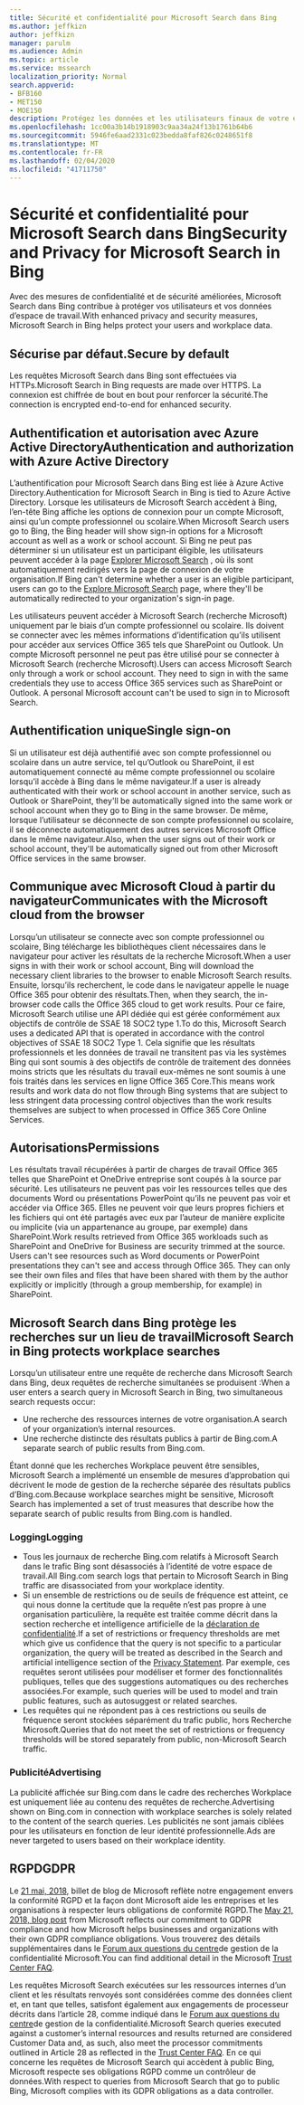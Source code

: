 ```yaml
---
title: Sécurité et confidentialité pour Microsoft Search dans Bing
ms.author: jeffkizn
author: jeffkizn
manager: parulm
ms.audience: Admin
ms.topic: article
ms.service: mssearch
localization_priority: Normal
search.appverid:
- BFB160
- MET150
- MOE150
description: Protégez les données et les utilisateurs finaux de votre entreprise tout en fournissant des informations aux utilisateurs autorisés à l’aide de Microsoft Search dans Bing
ms.openlocfilehash: 1cc00a3b14b1918903c9aa34a24f13b1761b64b6
ms.sourcegitcommit: 5946fe6aad2331c023bedda8faf826c0248651f8
ms.translationtype: MT
ms.contentlocale: fr-FR
ms.lasthandoff: 02/04/2020
ms.locfileid: "41711750"
---
```

# <a name="security-and-privacy-for-microsoft-search-in-bing"></a><span data-ttu-id="c71c5-103">Sécurité et confidentialité pour Microsoft Search dans Bing</span><span class="sxs-lookup"><span data-stu-id="c71c5-103">Security and Privacy for Microsoft Search in Bing</span></span>

<span data-ttu-id="c71c5-104">Avec des mesures de confidentialité et de sécurité améliorées, Microsoft Search dans Bing contribue à protéger vos utilisateurs et vos données d’espace de travail.</span><span class="sxs-lookup"><span data-stu-id="c71c5-104">With enhanced privacy and security measures, Microsoft Search in Bing helps protect your users and workplace data.</span></span>

## <a name="secure-by-default"></a><span data-ttu-id="c71c5-105">Sécurise par défaut.</span><span class="sxs-lookup"><span data-stu-id="c71c5-105">Secure by default</span></span>

<span data-ttu-id="c71c5-106">Les requêtes Microsoft Search dans Bing sont effectuées via HTTPs.</span><span class="sxs-lookup"><span data-stu-id="c71c5-106">Microsoft Search in Bing requests are made over HTTPS.</span></span> <span data-ttu-id="c71c5-107">La connexion est chiffrée de bout en bout pour renforcer la sécurité.</span><span class="sxs-lookup"><span data-stu-id="c71c5-107">The connection is encrypted end-to-end for enhanced security.</span></span>
  
## <a name="authentication-and-authorization-with-azure-active-directory"></a><span data-ttu-id="c71c5-108">Authentification et autorisation avec Azure Active Directory</span><span class="sxs-lookup"><span data-stu-id="c71c5-108">Authentication and authorization with Azure Active Directory</span></span>

<span data-ttu-id="c71c5-109">L’authentification pour Microsoft Search dans Bing est liée à Azure Active Directory.</span><span class="sxs-lookup"><span data-stu-id="c71c5-109">Authentication for Microsoft Search in Bing is tied to Azure Active Directory.</span></span> <span data-ttu-id="c71c5-110">Lorsque les utilisateurs de Microsoft Search accèdent à Bing, l’en-tête Bing affiche les options de connexion pour un compte Microsoft, ainsi qu’un compte professionnel ou scolaire.</span><span class="sxs-lookup"><span data-stu-id="c71c5-110">When Microsoft Search users go to Bing, the Bing header will show sign-in options for a Microsoft account as well as a work or school account.</span></span> <span data-ttu-id="c71c5-111">Si Bing ne peut pas déterminer si un utilisateur est un participant éligible, les utilisateurs peuvent accéder à la page [Explorer Microsoft Search](https://www.bing.com/business/explore) , où ils sont automatiquement redirigés vers la page de connexion de votre organisation.</span><span class="sxs-lookup"><span data-stu-id="c71c5-111">If Bing can't determine whether a user is an eligible participant, users can go to the [Explore Microsoft Search](https://www.bing.com/business/explore) page, where they'll be automatically redirected to your organization's sign-in page.</span></span>

<span data-ttu-id="c71c5-p103">Les utilisateurs peuvent accéder à Microsoft Search (recherche Microsoft) uniquement par le biais d’un compte professionnel ou scolaire. Ils doivent se connecter avec les mêmes informations d’identification qu’ils utilisent pour accéder aux services Office 365 tels que SharePoint ou Outlook. Un compte Microsoft personnel ne peut pas être utilisé pour se connecter à Microsoft Search (recherche Microsoft).</span><span class="sxs-lookup"><span data-stu-id="c71c5-p103">Users can access Microsoft Search only through a work or school account. They need to sign in with the same credentials they use to access Office 365 services such as SharePoint or Outlook. A personal Microsoft account can't be used to sign in to Microsoft Search.</span></span>

## <a name="single-sign-on"></a><span data-ttu-id="c71c5-115">Authentification unique</span><span class="sxs-lookup"><span data-stu-id="c71c5-115">Single sign-on</span></span>

<span data-ttu-id="c71c5-116">Si un utilisateur est déjà authentifié avec son compte professionnel ou scolaire dans un autre service, tel qu’Outlook ou SharePoint, il est automatiquement connecté au même compte professionnel ou scolaire lorsqu’il accède à Bing dans le même navigateur.</span><span class="sxs-lookup"><span data-stu-id="c71c5-116">If a user is already authenticated with their work or school account in another service, such as Outlook or SharePoint, they'll be automatically signed into the same work or school account when they go to Bing in the same browser.</span></span> <span data-ttu-id="c71c5-117">De même, lorsque l’utilisateur se déconnecte de son compte professionnel ou scolaire, il se déconnecte automatiquement des autres services Microsoft Office dans le même navigateur.</span><span class="sxs-lookup"><span data-stu-id="c71c5-117">Also, when the user signs out of their work or school account, they'll be automatically signed out from other Microsoft Office services in the same browser.</span></span>
  
## <a name="communicates-with-the-microsoft-cloud-from-the-browser"></a><span data-ttu-id="c71c5-118">Communique avec Microsoft Cloud à partir du navigateur</span><span class="sxs-lookup"><span data-stu-id="c71c5-118">Communicates with the Microsoft cloud from the browser</span></span>

<span data-ttu-id="c71c5-119">Lorsqu’un utilisateur se connecte avec son compte professionnel ou scolaire, Bing télécharge les bibliothèques client nécessaires dans le navigateur pour activer les résultats de la recherche Microsoft.</span><span class="sxs-lookup"><span data-stu-id="c71c5-119">When a user signs in with their work or school account, Bing will download the necessary client libraries to the browser to enable Microsoft Search results.</span></span> <span data-ttu-id="c71c5-120">Ensuite, lorsqu’ils recherchent, le code dans le navigateur appelle le nuage Office 365 pour obtenir des résultats.</span><span class="sxs-lookup"><span data-stu-id="c71c5-120">Then, when they search, the in-browser code calls the Office 365 cloud to get work results.</span></span> <span data-ttu-id="c71c5-121">Pour ce faire, Microsoft Search utilise une API dédiée qui est gérée conformément aux objectifs de contrôle de SSAE 18 SOC2 type 1.</span><span class="sxs-lookup"><span data-stu-id="c71c5-121">To do this, Microsoft Search uses a dedicated API that is operated in accordance with the control objectives of SSAE 18 SOC2 Type 1.</span></span> <span data-ttu-id="c71c5-122">Cela signifie que les résultats professionnels et les données de travail ne transitent pas via les systèmes Bing qui sont soumis à des objectifs de contrôle de traitement des données moins stricts que les résultats du travail eux-mêmes ne sont soumis à une fois traités dans les services en ligne Office 365 Core.</span><span class="sxs-lookup"><span data-stu-id="c71c5-122">This means work results and work data do not flow through Bing systems that are subject to less stringent data processing control objectives than the work results themselves are subject to when processed in Office 365 Core Online Services.</span></span>
  
## <a name="permissions"></a><span data-ttu-id="c71c5-123">Autorisations</span><span class="sxs-lookup"><span data-stu-id="c71c5-123">Permissions</span></span>

<span data-ttu-id="c71c5-p106">Les résultats travail récupérées à partir de charges de travail Office 365 telles que SharePoint et OneDrive entreprise sont coupés à la source par sécurité. Les utilisateurs ne peuvent pas voir les ressources telles que des documents Word ou présentations PowerPoint qu’ils ne peuvent pas voir et accéder via Office 365. Elles ne peuvent voir que leurs propres fichiers et les fichiers qui ont été partagés avec eux par l’auteur de manière explicite ou implicite (via un appartenance au groupe, par exemple) dans SharePoint.</span><span class="sxs-lookup"><span data-stu-id="c71c5-p106">Work results retrieved from Office 365 workloads such as SharePoint and OneDrive for Business are security trimmed at the source. Users can't see resources such as Word documents or PowerPoint presentations they can't see and access through Office 365. They can only see their own files and files that have been shared with them by the author explicitly or implicitly (through a group membership, for example) in SharePoint.</span></span>

## <a name="microsoft-search-in-bing-protects-workplace-searches"></a><span data-ttu-id="c71c5-127">Microsoft Search dans Bing protège les recherches sur un lieu de travail</span><span class="sxs-lookup"><span data-stu-id="c71c5-127">Microsoft Search in Bing protects workplace searches</span></span>

<span data-ttu-id="c71c5-128">Lorsqu’un utilisateur entre une requête de recherche dans Microsoft Search dans Bing, deux requêtes de recherche simultanées se produisent :</span><span class="sxs-lookup"><span data-stu-id="c71c5-128">When a user enters a search query in Microsoft Search in Bing, two simultaneous search requests occur:</span></span>

- <span data-ttu-id="c71c5-129">Une recherche des ressources internes de votre organisation.</span><span class="sxs-lookup"><span data-stu-id="c71c5-129">A search of your organization’s internal resources.</span></span>
- <span data-ttu-id="c71c5-130">Une recherche distincte des résultats publics à partir de Bing.com.</span><span class="sxs-lookup"><span data-stu-id="c71c5-130">A separate search of public results from Bing.com.</span></span>

<span data-ttu-id="c71c5-131">Étant donné que les recherches Workplace peuvent être sensibles, Microsoft Search a implémenté un ensemble de mesures d’approbation qui décrivent le mode de gestion de la recherche séparée des résultats publics d’Bing.com.</span><span class="sxs-lookup"><span data-stu-id="c71c5-131">Because workplace searches might be sensitive, Microsoft Search has implemented a set of trust measures that describe how the separate search of public results from Bing.com is handled.</span></span>

### <a name="logging"></a><span data-ttu-id="c71c5-132">Logging</span><span class="sxs-lookup"><span data-stu-id="c71c5-132">Logging</span></span>

- <span data-ttu-id="c71c5-133">Tous les journaux de recherche Bing.com relatifs à Microsoft Search dans le trafic Bing sont désassociés à l’identité de votre espace de travail.</span><span class="sxs-lookup"><span data-stu-id="c71c5-133">All Bing.com search logs that pertain to Microsoft Search in Bing traffic are disassociated from your workplace identity.</span></span>
- <span data-ttu-id="c71c5-134">Si un ensemble de restrictions ou de seuils de fréquence est atteint, ce qui nous donne la certitude que la requête n’est pas propre à une organisation particulière, la requête est traitée comme décrit dans la section recherche et intelligence artificielle de la [déclaration de confidentialité](https://privacy.microsoft.com/privacystatement).</span><span class="sxs-lookup"><span data-stu-id="c71c5-134">If a set of restrictions or frequency thresholds are met which give us confidence that the query is not specific to a particular organization, the query will be treated as described in the Search and artificial intelligence section of the [Privacy Statement](https://privacy.microsoft.com/privacystatement).</span></span> <span data-ttu-id="c71c5-135">Par exemple, ces requêtes seront utilisées pour modéliser et former des fonctionnalités publiques, telles que des suggestions automatiques ou des recherches associées.</span><span class="sxs-lookup"><span data-stu-id="c71c5-135">For example, such queries will be used to model and train public features, such as autosuggest or related searches.</span></span>
- <span data-ttu-id="c71c5-136">Les requêtes qui ne répondent pas à ces restrictions ou seuils de fréquence seront stockées séparément du trafic public, hors Recherche Microsoft.</span><span class="sxs-lookup"><span data-stu-id="c71c5-136">Queries that do not meet the set of restrictions or frequency thresholds will be stored separately from public, non-Microsoft Search traffic.</span></span>

### <a name="advertising"></a><span data-ttu-id="c71c5-137">Publicité</span><span class="sxs-lookup"><span data-stu-id="c71c5-137">Advertising</span></span>

<span data-ttu-id="c71c5-138">La publicité affichée sur Bing.com dans le cadre des recherches Workplace est uniquement liée au contenu des requêtes de recherche.</span><span class="sxs-lookup"><span data-stu-id="c71c5-138">Advertising shown on Bing.com in connection with workplace searches is solely related to the content of the search queries.</span></span> <span data-ttu-id="c71c5-139">Les publicités ne sont jamais ciblées pour les utilisateurs en fonction de leur identité professionnelle.</span><span class="sxs-lookup"><span data-stu-id="c71c5-139">Ads are never targeted to users based on their workplace identity.</span></span>

## <a name="gdpr"></a><span data-ttu-id="c71c5-140">RGPD</span><span class="sxs-lookup"><span data-stu-id="c71c5-140">GDPR</span></span>

<span data-ttu-id="c71c5-141">Le [21 mai, 2018,](https://blogs.microsoft.com/on-the-issues/2018/05/21/microsofts-commitment-to-gdpr-privacy-and-putting-customers-in-control-of-their-own-data/) billet de blog de Microsoft reflète notre engagement envers la conformité RGPD et la façon dont Microsoft aide les entreprises et les organisations à respecter leurs obligations de conformité RGPD.</span><span class="sxs-lookup"><span data-stu-id="c71c5-141">The [May 21, 2018, blog post](https://blogs.microsoft.com/on-the-issues/2018/05/21/microsofts-commitment-to-gdpr-privacy-and-putting-customers-in-control-of-their-own-data/) from Microsoft reflects our commitment to GDPR compliance and how Microsoft helps businesses and organizations with their own GDPR compliance obligations.</span></span> <span data-ttu-id="c71c5-142">Vous trouverez des détails supplémentaires dans le [Forum aux questions du centre](https://www.microsoft.com/trustcenter/privacy/gdpr/gdpr-faqs)de gestion de la confidentialité Microsoft.</span><span class="sxs-lookup"><span data-stu-id="c71c5-142">You can find additional detail in the Microsoft [Trust Center FAQ](https://www.microsoft.com/trustcenter/privacy/gdpr/gdpr-faqs).</span></span>

<span data-ttu-id="c71c5-143">Les requêtes Microsoft Search exécutées sur les ressources internes d’un client et les résultats renvoyés sont considérées comme des données client et, en tant que telles, satisfont également aux engagements de processeur décrits dans l’article 28, comme indiqué dans le [Forum aux questions du centre](https://www.microsoft.com/trustcenter/privacy/gdpr/gdpr-faqs)de gestion de la confidentialité.</span><span class="sxs-lookup"><span data-stu-id="c71c5-143">Microsoft Search queries executed against a customer’s internal resources and results returned are considered Customer Data and, as such, also  meet the processor commitments outlined in Article 28 as reflected in the [Trust Center FAQ](https://www.microsoft.com/trustcenter/privacy/gdpr/gdpr-faqs).</span></span> <span data-ttu-id="c71c5-144">En ce qui concerne les requêtes de Microsoft Search qui accèdent à public Bing, Microsoft respecte ses obligations RGPD comme un contrôleur de données.</span><span class="sxs-lookup"><span data-stu-id="c71c5-144">With respect to queries from Microsoft Search that go to public Bing, Microsoft complies with its GDPR obligations as a data controller.</span></span>
